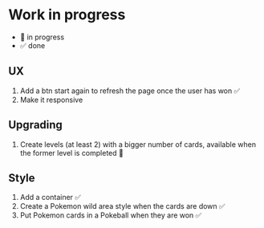 # Work in progress

- 🚀  in progress
- ✅  done  

## UX  

1. Add a btn start again to refresh the page once the user has won ✅  
2. Make it responsive

## Upgrading

1. Create levels (at least 2) with a bigger number of cards, available when the former level is completed 🚀  

## Style  

1. Add a container ✅
2. Create a Pokemon wild area style when the cards are down ✅  
3. Put Pokemon cards in a Pokeball when they are won ✅
